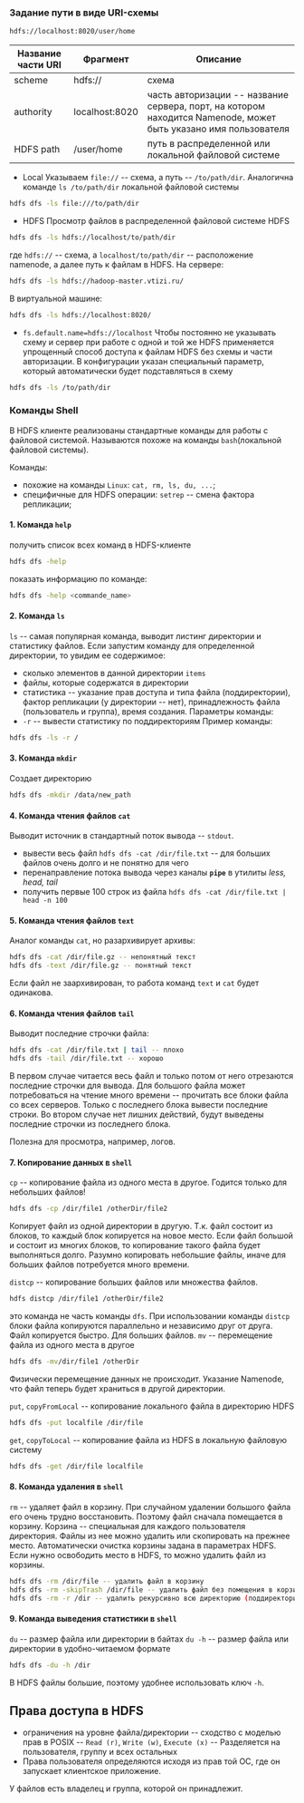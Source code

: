 ### Задание пути в виде URI-схемы
```bash
hdfs://localhost:8020/user/home
```
|Название части URI|Фрагмент|Описание|
|--|--|--|
|scheme|hdfs://|схема|
|authority|localhost:8020|часть авторизации -- название сервера, порт, на котором находится Namenode, может быть указано имя пользователя|
|HDFS path|/user/home|путь в распределенной или локальной файловой системе|

* Local
Указываем `file://` -- схема, а путь -- `/to/path/dir`. Аналогична команде `ls /to/path/dir` локальной файловой системы
 ```bash
hdfs dfs -ls file:///to/path/dir
 ```

* HDFS
Просмотр файлов в распределенной файловой системе HDFS
 ```bash
hdfs dfs -ls hdfs://localhost/to/path/dir
 ```
где `hdfs://` -- схема, а `localhost/to/path/dir` -- расположение namenode, а далее путь к файлам в HDFS.
На сервере:
 ```bash
hdfs dfs -ls hdfs://hadoop-master.vtizi.ru/
 ```
В виртуальной машине:
 ```bash
hdfs dfs -ls hdfs://localhost:8020/
 ```
* `fs.default.name=hdfs://localhost`
Чтобы постоянно не указывать схему и сервер при работе с одной и той же HDFS применяется упрощенный способ доступа к файлам HDFS без схемы и части авторизации. В конфигурации указан специальный параметр, который автоматически будет подставляться в схему
 ```bash
 hdfs dfs -ls /to/path/dir
 ```

### Команды Shell
В HDFS  клиенте реализованы стандартные команды для работы с файловой системой. Называются похоже на команды `bash`(локальной файловой системы). 

Команды:
* похожие на команды `Linux`: `cat, rm, ls, du, ...`;
* специфичные для HDFS операции: `setrep` -- смена фактора репликации;

#### 1. Команда `help` 

получить список всех команд в HDFS-клиенте
```bash
hdfs dfs -help
```
показать информацию по команде:
```bash
hdfs dfs -help <commande_name>
```
#### 2. Команда `ls`

`ls` -- самая популярная команда, выводит листинг директории и статистику файлов. Если запустим команду для определенной директории, то увидим ее содержимое:
* сколько элементов в данной директории `items`
* файлы, которые содержатся в директории
* статистика -- указание прав доступа и типа файла (поддиректории), фактор репликации (у директории -- нет), принадлежность файла (пользователь и группа), время создания.
Параметры команды:
* `-r` -- вывести статистику по поддиректориям
Пример команды:
```bash
hdfs dfs -ls -r /
```
#### 3. Команда `mkdir`
Создает директорию
```bash
hdfs dfs -mkdir /data/new_path
```
#### 4. Команда чтения файлов `cat`
Выводит источник в стандартный поток вывода -- `stdout`.
* вывести весь файл `hdfs dfs -cat /dir/file.txt` -- для больших файлов очень долго и не понятно для чего
* перенаправление потока вывода через каналы **`pipe`** в утилиты *less, head, tail* 
* получить первые 100 строк из файла `hdfs dfs -cat /dir/file.txt | head -n 100` 
#### 5. Команда чтения файлов `text`
Аналог команды `cat`, но разархивирует архивы:
```bash
hdfs dfs -cat /dir/file.gz -- непонятный текст
hdfs dfs -text /dir/file.gz -- понятный текст
```
Если файл не заархивирован, то работа команд `text` и `cat` будет одинакова.
#### 6. Команда чтения файлов `tail`
Выводит последние строчки файла:
```bash
hdfs dfs -cat /dir/file.txt | tail -- плохо
hdfs dfs -tail /dir/file.txt -- хорошо
```
В первом случае читается весь файл и только потом от него отрезаются последние строчки для вывода. Для большого файла может потребоваться на чтение много времени -- прочитать все блоки файла со всех серверов. Только с последнего блока вывести последние строки. 
Во втором случае нет лишних действий, будут выведены последние строчки из последнего блока.

Полезна для просмотра, например, логов. 
#### 7. Копирование данных в `shell`
`cp` -- копирование файла из одного места в другое. Годится только для небольших файлов!
```bash
hdfs dfs -cp /dir/file1 /otherDir/file2
```
Копирует файл из одной директории в другую. Т.к. файл состоит из блоков, то каждый блок копируется на новое место. Если файл большой и состоит из многих блоков, то копирование такого файла будет выполняться долго.
Разумно копировать небольшие файлы, иначе для больших файлов потребуется много времени. 

`distcp` -- копирование больших файлов или множества файлов.
```bash
hdfs distcp /dir/file1 /otherDir/file2
```
это команда не часть команды `dfs`. При использовании команды `distcp` блоки файла копируются параллельно и независимо друг от друга. Файл копируется быстро. Для больших файлов.
`mv` -- перемещение файла из одного места в другое
```bash
hdfs dfs -mv/dir/file1 /otherDir
```
Физически перемещение данных не происходит. Указание Namenode, что файл теперь будет храниться в другой директории.

`put`, `copyFromLocal` -- копирование локального файла в директорию HDFS  
```bash
hdfs dfs -put localfile /dir/file
```

`get`, `copyToLocal` -- копирование файла из HDFS  в локальную файловую систему
```bash
hdfs dfs -get /dir/file localfile 
```
#### 8. Команда удаления в `shell`
`rm` -- удаляет файл в корзину. При случайном удалении большого файла его очень трудно восстановить. Поэтому файл сначала помещается в корзину. Корзина -- специальная для каждого пользователя директория. Файлы из нее можно удалить или скопировать на прежнее место. Автоматически очистка корзины задана в параметрах HDFS. Если нужно освободить место в HDFS, то можно удалить файл из корзины.
```bash
hdfs dfs -rm /dir/file -- удалить файл в корзину
hdfs dfs -rm -skipTrash /dir/file -- удалить файл без помещения в корзину
hdfs dfs -rm -r /dir -- удалить рекурсивно всю директорию (поддиректории)
```
#### 9. Команда выведения статистики в `shell`
`du` -- размер файла или директории в байтах
`du -h` -- размер файла или директории в удобно-читаемом формате
```bash
hdfs dfs -du -h /dir 
```
В HDFS файлы большие, поэтому удобнее использовать ключ `-h`.

## Права доступа в HDFS
* ограничения на уровне файла/директории
-- сходство с моделью прав в POSIX
-- `Read (r)`, `Write (w)`, `Execute (x)`
-- Разделяется на пользователя, группу и всех остальных
* Права пользователя определяются исходя из прав той ОС, где он запускает клиентское приложение.

У файлов есть владелец и группа, которой он принадлежит. 